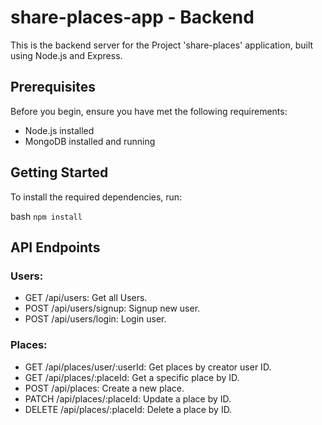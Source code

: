 # share-places-app - Backend

This is the backend server for the Project 'share-places' application, built using Node.js and Express.

## Prerequisites

Before you begin, ensure you have met the following requirements:

- Node.js installed
- MongoDB installed and running

## Getting Started

To install the required dependencies, run:

bash
`npm install`

## API Endpoints

### Users:

- GET /api/users: Get all Users.
- POST /api/users/signup: Signup new user.
- POST /api/users/login: Login user.

### Places:

- GET /api/places/user/:userId: Get places by creator user ID.
- GET /api/places/:placeId: Get a specific place by ID.
- POST /api/places: Create a new place.
- PATCH /api/places/:placeId: Update a place by ID.
- DELETE /api/places/:placeId: Delete a place by ID.
